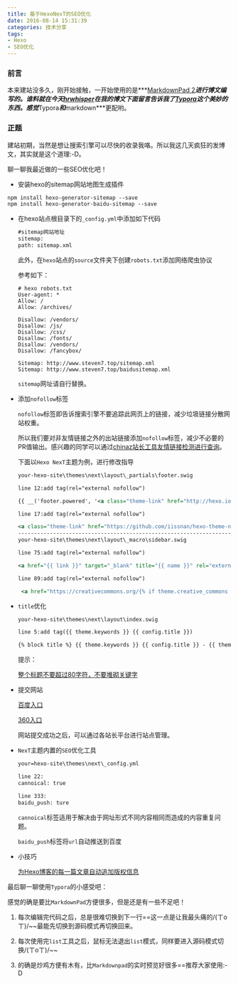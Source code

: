 ```yaml
---
title: 基于HexoNexT的SEO优化
date: 2016-08-14 15:31:39
categories: 技术分享
tags:
- Hexo
- SEO优化
---
```


### 前言

本来建站没多久，刚开始接触，一开始使用的是***[MarkdownPad 2](http://markdownpad.com/)***进行博文编写的。谁料就在今天[***hrwhisper***](https://www.hrwhisper.me/)在我的博文下面留言告诉我了[***Typora***](http://www.typora.io/)这个美妙的东西。感觉***Typora***和***markdown***更配哟。

### 正题

建站初期，当然是想让搜索引擎可以尽快的收录我咯。所以我这几天疯狂的发博文，其实就是这个道理:-D。

 聊一聊我最近做的一些SEO优化吧！

- 安装hexo的sitemap网站地图生成插件

```xml
npm install hexo-generator-sitemap --save
npm install hexo-generator-baidu-sitemap --save
```

- 在hexo站点根目录下的`_config.yml`中添加如下代码

  ```xml
  #sitemap网站地址
  sitemap:
  path: sitemap.xml
  ```

  此外，在`hexo`站点的`source`文件夹下创建`robots.txt`添加网络爬虫协议

  参考如下：

  ```
  # hexo robots.txt
  User-agent: *
  Allow: /
  Allow: /archives/

  Disallow: /vendors/
  Disallow: /js/
  Disallow: /css/
  Disallow: /fonts/
  Disallow: /vendors/
  Disallow: /fancybox/

  Sitemap: http://www.steven7.top/sitemap.xml
  Sitemap: http://www.steven7.top/baidusitemap.xml
  ```

  `sitemap`网址请自行替换。

- 添加`nofollow`标签

  `nofollow`标签即告诉搜索引擎不要追踪此网页上的链接，减少垃圾链接分散网站权重。

  所以我们要对非友情链接之外的出站链接添加`nofollow`标签，减少不必要的PR值输出。感兴趣的同学可以通过[chinaz站长工具友情链接检测进行查询](http://link.chinaz.com/)。

  下面以`Hexo NexT`主题为例，进行修改指导

  ```xml
  your-hexo-site\themes\next\layout\_partials\footer.swig

  line 12:add tag(rel="external nofollow")

  {{ __('footer.powered', '<a class="theme-link" href="http://hexo.io" rel="external nofollow">Hexo</a>') }}

  line 17:add tag(rel="external nofollow")

  <a class="theme-link" href="https://github.com/iissnan/hexo-theme-next" rel="external nofollow">
  --------------------------------------------------------------------------------------------
  your-hexo-site\themes\next\layout\_macro\sidebar.swig

  line 75:add tag(rel="external nofollow")

  <a href="{{ link }}" target="_blank" title="{{ name }}" rel="external nofollow">

  line 89:add tag(rel="external nofollow")

   <a href="https://creativecommons.org/{% if theme.creative_commons === 'zero' %}publicdomain/zero/1.0{% else %}licenses/{{ theme.creative_commons }}/4.0{% endif %}/" class="cc-opacity" target="_blank" rel="external nofollow">
  ```

- `title`优化

  ```xml
  your-hexo-site\themes\next\layout\index.swig

  line 5:add tag({{ theme.keywords }} {{ config.title }})

  {% block title %} {{ theme.keywords }} {{ config.title }} - {{ theme.description }} {% endblock %}
  ```
  提示：

  <u>整个标题不要超过80字符，不要堆砌关键字</u>

- 提交网站

  [百度入口](http://www.soshoulu.com/sousuotijiao/baidu/tijiao/)

  [360入口](http://info.so.360.cn/site_submit.html)

  网站提交成功之后，可以通过各站长平台进行站点管理。

- `NexT`主题内置的`SEO`优化工具

  ```xml
  your=hexo-site\themes\next\_config.yml

  line 22:
  cannoical: true

  line 333:
  baidu_push: ture
  ```

  `cannoical`标签适用于解决由于网址形式不同内容相同而造成的内容重复问题。

  `baidu_push`标签将`url`自动推送到百度

- 小技巧

  [为Hexo博客的每一篇文章自动追加版权信息](http://kuangqi.me/tricks/append-a-copyright-info-after-every-post/)

最后聊一聊使用`Typora`的小感受吧：

感觉的确是要比`MarkdownPad`方便很多，但是还是有一些不足吧！

1. 每次编辑完代码之后，总是很难切换到下一行==这一点是让我最头痛的/(ㄒoㄒ)/~~最能先切换到源码模式再切换回来。

2. 每次使用完`list`工具之后，鼠标无法退出`list`模式，同样要进入源码模式切换/(ㄒoㄒ)/~~

3. 的确是炒鸡方便有木有，比`Markdownpad`的实时预览好很多==推荐大家使用:-D

   ​
